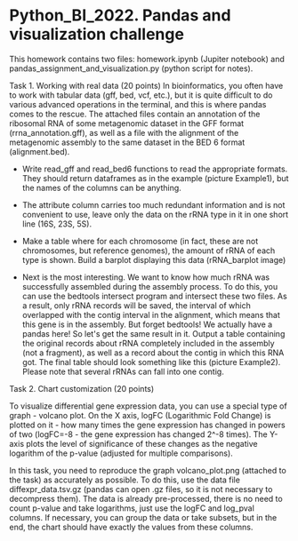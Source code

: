 # Python_BI_2022. Pandas and visualization challenge

This homework contains two files: homework.ipynb (Jupiter notebook) and pandas_assignment_and_visualization.py (python script for notes).

Task 1. Working with real data (20 points)
In bioinformatics, you often have to work with tabular data (gff, bed, vcf, etc.), but it is quite difficult to do various advanced operations in the terminal, and this is where pandas comes to the rescue.
The attached files contain an annotation of the ribosomal RNA of some metagenomic dataset in the GFF format (rrna_annotation.gff), as well as a file with the alignment of the metagenomic assembly to the same dataset in the BED 6 format (alignment.bed).

- Write read_gff and read_bed6 functions to read the appropriate formats. They should return dataframes as in the example (picture Example1), but the names of the columns can be anything.

- The attribute column carries too much redundant information and is not convenient to use, leave only the data on the rRNA type in it in one short line (16S, 23S, 5S).

- Make a table where for each chromosome (in fact, these are not chromosomes, but reference genomes), the amount of rRNA of each type is shown. Build a barplot displaying this data (rRNA_barplot image)

- Next is the most interesting. We want to know how much rRNA was successfully assembled during the assembly process. To do this, you can use the bedtools intersect program and intersect these two files. As a result, only rRNA records will be saved, the interval of which overlapped with the contig interval in the alignment, which means that this gene is in the assembly. But forget bedtools! We actually have a pandas here! So let's get the same result in it. Output a table containing the original records about rRNA completely included in the assembly (not a fragment), as well as a record about the contig in which this RNA got. The final table should look something like this (picture Example2). Please note that several rRNAs can fall into one contig.

Task 2. Chart customization (20 points)

To visualize differential gene expression data, you can use a special type of graph - volcano plot. On the X axis, logFC (Logarithmic Fold Change) is plotted on it - how many times the gene expression has changed in powers of two (logFC=-8 - the gene expression has changed 2^-8 times). The Y-axis plots the level of significance of these changes as the negative logarithm of the p-value (adjusted for multiple comparisons).

In this task, you need to reproduce the graph volcano_plot.png (attached to the task) as accurately as possible. To do this, use the data file diffexpr_data.tsv.gz (pandas can open .gz files, so it is not necessary to decompress them). The data is already pre-processed, there is no need to count p-value and take logarithms, just use the logFC and log_pval columns. If necessary, you can group the data or take subsets, but in the end, the chart should have exactly the values ​​from these columns.
